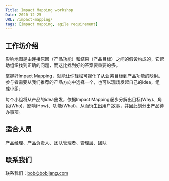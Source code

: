 ```yaml
---
Title: Impact Mapping workshop
Date: 2020-12-25
URL: /impact-mapping/
tags: [impact mapping, agile requirement]
---
```


## 工作坊介绍

影响地图是由连接原因（产品功能）和结果（产品目标）之间的假设构成的，它帮助组织找到正确的问题，而这比找到好的答案要重要的多。

掌握好Impact Mapping，就能让你轻松可视化了从业务目标到产品功能的映射。参与者需要从我们推荐的产品方向中选择一个，也可以现场发起自己的idea，组成小组;

每个小组将从产品的idea出发，依据Impact Mapping逐步分解出目标(Why)、角色(Who)、影响(How)、功能(What)，从而衍生出用户故事，并因此划分出产品待办事项。

## 适合人员

产品经理、产品负责人、团队管理者、管理层、团队

## 联系我们

联系我们：bob@bobjiang.com